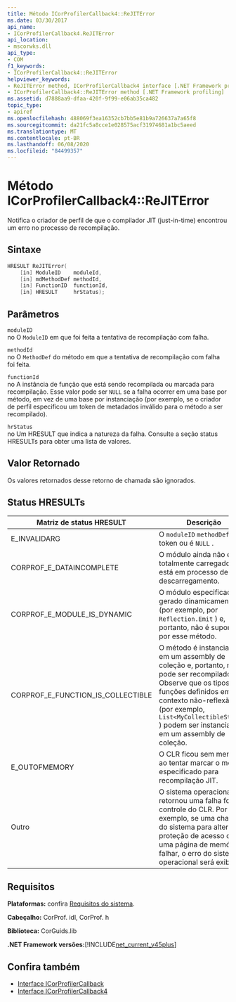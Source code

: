 ```yaml
---
title: Método ICorProfilerCallback4::ReJITError
ms.date: 03/30/2017
api_name:
- ICorProfilerCallback4.ReJITError
api_location:
- mscorwks.dll
api_type:
- COM
f1_keywords:
- ICorProfilerCallback4::ReJITError
helpviewer_keywords:
- ReJITError method, ICorProfilerCallback4 interface [.NET Framework profiling]
- ICorProfilerCallback4::ReJITError method [.NET Framework profiling]
ms.assetid: d7888aa9-dfaa-420f-9f99-e06ab35ca482
topic_type:
- apiref
ms.openlocfilehash: 488069f3ea16352cb7bb5e81b9a726637a7a65f8
ms.sourcegitcommit: da21fc5a8cce1e028575acf31974681a1bc5aeed
ms.translationtype: MT
ms.contentlocale: pt-BR
ms.lasthandoff: 06/08/2020
ms.locfileid: "84499357"
---
```

# <a name="icorprofilercallback4rejiterror-method"></a>Método ICorProfilerCallback4::ReJITError
Notifica o criador de perfil de que o compilador JIT (just-in-time) encontrou um erro no processo de recompilação.  
  
## <a name="syntax"></a>Sintaxe  
  
```cpp  
HRESULT ReJITError(  
    [in] ModuleID    moduleId,  
    [in] mdMethodDef methodId,  
    [in] FunctionID  functionId,  
    [in] HRESULT     hrStatus);  
```  
  
## <a name="parameters"></a>Parâmetros  
 `moduleID`  
 no O `ModuleID` em que foi feita a tentativa de recompilação com falha.  
  
 `methodId`  
 no O `MethodDef` do método em que a tentativa de recompilação com falha foi feita.  
  
 `functionId`  
 no A instância de função que está sendo recompilada ou marcada para recompilação. Esse valor pode ser `NULL` se a falha ocorrer em uma base por método, em vez de uma base por instanciação (por exemplo, se o criador de perfil especificou um token de metadados inválido para o método a ser recompilado).  
  
 `hrStatus`  
 no Um HRESULT que indica a natureza da falha. Consulte a seção status HRESULTs para obter uma lista de valores.  
  
## <a name="return-value"></a>Valor Retornado  
 Os valores retornados desse retorno de chamada são ignorados.  
  
## <a name="status-hresults"></a>Status HRESULTs  
  
|Matriz de status HRESULT|Descrição|  
|--------------------------|-----------------|  
|E_INVALIDARG|O `moduleID` `methodDef` token ou é `NULL` .|  
|CORPROF_E_DATAINCOMPLETE|O módulo ainda não está totalmente carregado ou está em processo de descarregamento.|  
|CORPROF_E_MODULE_IS_DYNAMIC|O módulo especificado foi gerado dinamicamente (por exemplo, por `Reflection.Emit` ) e, portanto, não é suportado por esse método.|  
|CORPROF_E_FUNCTION_IS_COLLECTIBLE|O método é instanciado em um assembly de coleção e, portanto, não pode ser recompilado. Observe que os tipos e funções definidos em um contexto não-reflexão (por exemplo, `List<MyCollectibleStruct>` ) podem ser instanciados em um assembly de coleção.|  
|E_OUTOFMEMORY|O CLR ficou sem memória ao tentar marcar o método especificado para recompilação JIT.|  
|Outro|O sistema operacional retornou uma falha fora do controle do CLR. Por exemplo, se uma chamada do sistema para alterar a proteção de acesso de uma página de memória falhar, o erro do sistema operacional será exibido.|  
  
## <a name="requirements"></a>Requisitos  
 **Plataformas:** confira [Requisitos do sistema](../../get-started/system-requirements.md).  
  
 **Cabeçalho:** CorProf. idl, CorProf. h  
  
 **Biblioteca:** CorGuids.lib  
  
 **.NET Framework versões:**[!INCLUDE[net_current_v45plus](../../../../includes/net-current-v45plus-md.md)]  
  
## <a name="see-also"></a>Confira também

- [Interface ICorProfilerCallback](icorprofilercallback-interface.md)
- [Interface ICorProfilerCallback4](icorprofilercallback4-interface.md)
